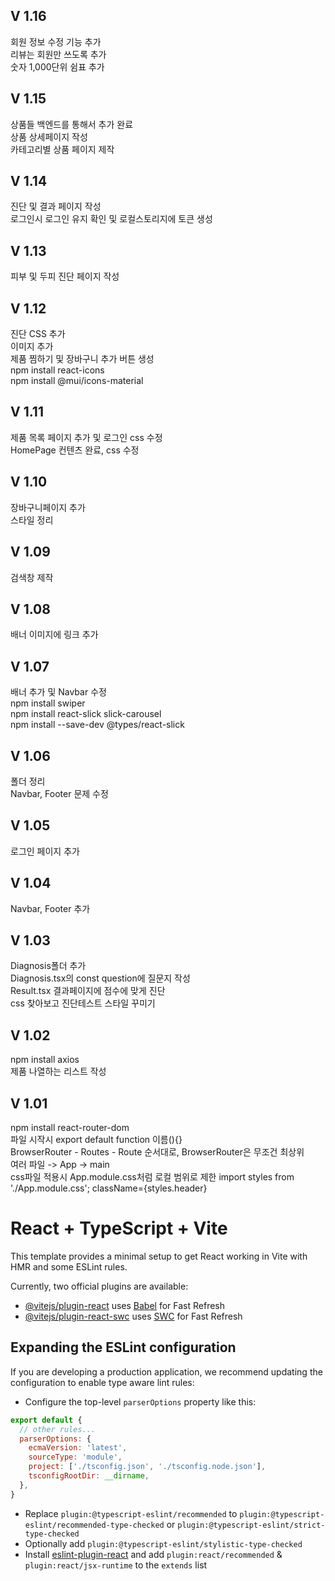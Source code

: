 ## V 1.16
회원 정보 수정 기능 추가 <br />
리뷰는 회원만 쓰도록 추가 <br />
숫자 1,000단위 쉼표 추가

## V 1.15
상품들 백엔드를 통해서 추가 완료 <br />
상품 상세페이지 작성 <br />
카테고리별 상품 페이지 제작

## V 1.14
진단 및 결과 페이지 작성 <br />
로그인시 로그인 유지 확인 및 로컬스토리지에 토큰 생성

## V 1.13
피부 및 두피 진단 페이지 작성 <br />

## V 1.12
진단 CSS 추가 <br />
이미지 추가 <br />
제품 찜하기 및 장바구니 추가 버튼 생성 <br />
npm install react-icons <br />
npm install @mui/icons-material

## V 1.11
제품 목록 페이지 추가 및 로그인 css 수정 <br />
HomePage 컨텐츠 완료, css 수정

## V 1.10
장바구니페이지 추가 <br />
스타일 정리

## V 1.09
검색창 제작

## V 1.08
배너 이미지에 링크 추가

## V 1.07
배너 추가 및 Navbar 수정 <br />
npm install swiper <br />
npm install react-slick slick-carousel <br />
npm install --save-dev @types/react-slick

## V 1.06
폴더 정리 <br />
Navbar, Footer 문제 수정

## V 1.05
로그인 페이지 추가

## V 1.04
Navbar, Footer 추가

## V 1.03
Diagnosis폴더 추가 <br />
Diagnosis.tsx의 const question에 질문지 작성 <br />
Result.tsx 결과페이지에 점수에 맞게 진단 <br />
css 찾아보고 진단테스트 스타일 꾸미기

## V 1.02
npm install axios <br />
제품 나열하는 리스트 작성

## V 1.01
npm install react-router-dom <br />
파일 시작시 export default function 이름(){} <br />
BrowserRouter - Routes - Route 순서대로, BrowserRouter은 무조건 최상위 <br />
여러 파일 -> App -> main <br />
css파일 적용시 App.module.css처럼 로컬 범위로 제한 import styles from './App.module.css'; className={styles.header} <br />

# React + TypeScript + Vite

This template provides a minimal setup to get React working in Vite with HMR and some ESLint rules.

Currently, two official plugins are available:

- [@vitejs/plugin-react](https://github.com/vitejs/vite-plugin-react/blob/main/packages/plugin-react/README.md) uses [Babel](https://babeljs.io/) for Fast Refresh
- [@vitejs/plugin-react-swc](https://github.com/vitejs/vite-plugin-react-swc) uses [SWC](https://swc.rs/) for Fast Refresh

## Expanding the ESLint configuration

If you are developing a production application, we recommend updating the configuration to enable type aware lint rules:

- Configure the top-level `parserOptions` property like this:

```js
export default {
  // other rules...
  parserOptions: {
    ecmaVersion: 'latest',
    sourceType: 'module',
    project: ['./tsconfig.json', './tsconfig.node.json'],
    tsconfigRootDir: __dirname,
  },
}
```

- Replace `plugin:@typescript-eslint/recommended` to `plugin:@typescript-eslint/recommended-type-checked` or `plugin:@typescript-eslint/strict-type-checked`
- Optionally add `plugin:@typescript-eslint/stylistic-type-checked`
- Install [eslint-plugin-react](https://github.com/jsx-eslint/eslint-plugin-react) and add `plugin:react/recommended` & `plugin:react/jsx-runtime` to the `extends` list
